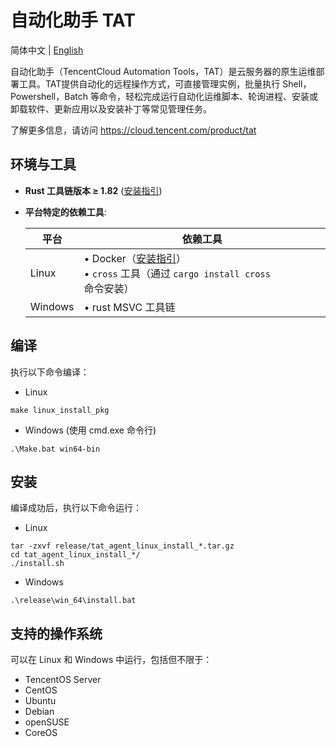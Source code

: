 # 自动化助手 TAT

简体中文 | [English](./README.md)

自动化助手（TencentCloud Automation Tools，TAT）是云服务器的原生运维部署工具。TAT提供自动化的远程操作方式，可直接管理实例，批量执行 Shell，Powershell，Batch 等命令，轻松完成运行自动化运维脚本、轮询进程、安装或卸载软件、更新应用以及安装补丁等常见管理任务。

了解更多信息，请访问 <https://cloud.tencent.com/product/tat>

## 环境与工具

- **Rust 工具链版本 ≥ 1.82** ([安装指引](https://www.rust-lang.org/tools/install))
- **平台特定的依赖工具**:

  | 平台 | 依赖工具 |
  |----------|--------------|
  | Linux    | • Docker（[安装指引](https://docs.docker.com/engine/install/)）<br>• `cross` 工具（通过 `cargo install cross` 命令安装） |
  | Windows  | • rust MSVC 工具链 |

## 编译

执行以下命令编译：

- Linux

```shell
make linux_install_pkg
```

- Windows (使用 cmd.exe 命令行)

```batch
.\Make.bat win64-bin
```

## 安装

编译成功后，执行以下命令运行：

- Linux

```shell
tar -zxvf release/tat_agent_linux_install_*.tar.gz
cd tat_agent_linux_install_*/
./install.sh
```

- Windows

```batch
.\release\win_64\install.bat
```

## 支持的操作系统

可以在 Linux 和 Windows 中运行，包括但不限于：

- TencentOS Server
- CentOS
- Ubuntu
- Debian
- openSUSE
- CoreOS
